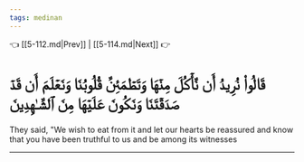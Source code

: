 ```yaml
---
tags: medinan
---
```


👈 [[5-112.md|Prev]] | [[5-114.md|Next]] 👉

# قَالُواْ نُرِيدُ أَن نَّأۡكُلَ مِنۡهَا وَتَطۡمَئِنَّ قُلُوبُنَا وَنَعۡلَمَ أَن قَدۡ صَدَقۡتَنَا وَنَكُونَ عَلَيۡهَا مِنَ ٱلشَّـٰهِدِينَ

They said, "We wish to eat from it and let our hearts be reassured and know that you have been truthful to us and be among its witnesses

---

